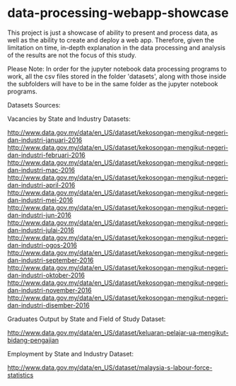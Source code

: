 # data-processing-webapp-showcase

This project is just a showcase of ability to present and process data, as well as the ability to create and deploy a web app. Therefore, given the limitation on time, in-depth explanation in the data processing and analysis of the results are not the focus of this study.

Please Note:
In order for the jupyter notebook data processing programs to work, all the csv files stored in the folder 'datasets', along with those inside the subfolders will have to be in the same folder as the jupyter notebook programs. 


Datasets Sources:

Vacancies by State and Industry Datasets:

http://www.data.gov.my/data/en_US/dataset/kekosongan-mengikut-negeri-dan-industri-januari-2016
http://www.data.gov.my/data/en_US/dataset/kekosongan-mengikut-negeri-dan-industri-februari-2016
http://www.data.gov.my/data/en_US/dataset/kekosongan-mengikut-negeri-dan-industri-mac-2016
http://www.data.gov.my/data/en_US/dataset/kekosongan-mengikut-negeri-dan-industri-april-2016
http://www.data.gov.my/data/en_US/dataset/kekosongan-mengikut-negeri-dan-industri-mei-2016
http://www.data.gov.my/data/en_US/dataset/kekosongan-mengikut-negeri-dan-industri-jun-2016
http://www.data.gov.my/data/en_US/dataset/kekosongan-mengikut-negeri-dan-industri-julai-2016
http://www.data.gov.my/data/en_US/dataset/kekosongan-mengikut-negeri-dan-industri-ogos-2016
http://www.data.gov.my/data/en_US/dataset/kekosongan-mengikut-negeri-dan-industri-september-2016
http://www.data.gov.my/data/en_US/dataset/kekosongan-mengikut-negeri-dan-industri-oktober-2016
http://www.data.gov.my/data/en_US/dataset/kekosongan-mengikut-negeri-dan-industri-november-2016
http://www.data.gov.my/data/en_US/dataset/kekosongan-mengikut-negeri-dan-industri-disember-2016

Graduates Output by State and Field of Study Dataset: 

http://www.data.gov.my/data/en_US/dataset/keluaran-pelajar-ua-mengikut-bidang-pengajian

Employment by State and Industry Dataset:

http://www.data.gov.my/data/en_US/dataset/malaysia-s-labour-force-statistics

